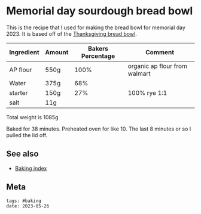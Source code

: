 # Memorial day sourdough bread bowl

This is the recipe that I used for making the bread bowl for memorial day 2023. It is based off of the [Thanksgiving bread bowl](../305).

| Ingredient | Amount | Bakers Percentage | Comment                       |
| ---------- | ------ | ----------------- | ----------------------------- |
| AP flour   | 550g   | 100%              | organic ap flour from walmart |
| Water      | 375g   | 68%               |                               |
| starter    | 150g   | 27%               | 100% rye 1:1                  |
| salt       | 11g    |                   |                               |

Total weight is 1085g

Baked for 38 minutes. Preheated oven for like 10. The last 8 minutes or so I pulled the lid off.

## See also

- [Baking index](../292)

## Meta

    tags: #baking
    date: 2023-05-26
